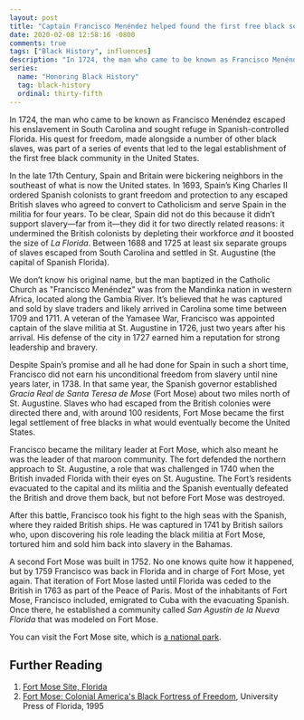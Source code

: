 ```yaml
---
layout: post
title: "Captain Francisco Menéndez helped found the first free black settlement in the U.S."
date: 2020-02-08 12:58:16 -0800
comments: true
tags: ["Black History", influences]
description: "In 1724, the man who came to be known as Francisco Menéndez escaped his enslavement in South Carolina and sought refuge in Spanish-controlled Florida."
series:
  name: "Honoring Black History"
  tag: black-history
  ordinal: thirty-fifth
---
```


In 1724, the man who came to be known as Francisco Menéndez escaped his enslavement in South Carolina and sought refuge in Spanish-controlled Florida. His quest for freedom, made alongside a number of other black slaves, was part of a series of events that led to the legal establishment of the first free black community in the United States.

<!-- more -->

In the late 17th Century, Spain and Britain were bickering neighbors in the southeast of what is now the United states. In 1693, Spain’s King Charles II ordered Spanish colonists to grant freedom and protection to any escaped British slaves who agreed to convert to Catholicism and serve Spain in the militia for four years. To be clear, Spain did not do this because it didn’t support slavery—far from it—they did it for two directly related reasons: it undermined the British colonists by depleting their workforce *and* it boosted the size of <i>La Florida</i>. Between 1688 and 1725 at least six separate groups of slaves escaped from South Carolina and settled in St. Augustine (the capital of Spanish Florida).

We don’t know his original name, but the man baptized in the Catholic Church as "Francisco Menéndez" was from the Mandinka nation in western Africa, located along the Gambia River. It’s believed that he was captured and sold by slave traders and likely arrived in Carolina some time between 1709 and 1711. A veteran of the Yamasee War, Francisco was appointed captain of the slave militia at St. Augustine in 1726, just two years after his arrival. His defense of the city in 1727 earned him a reputation for strong leadership and bravery.

Despite Spain’s promise and all he had done for Spain in such a short time, Francisco did not earn his unconditional freedom from slavery until nine years later, in 1738. In that same year, the Spanish governor established <i>Gracia Real de Santa Teresa de Mose</i> (Fort Mose) about two miles north of St. Augustine. Slaves who had escaped from the British colonies were directed there and, with around 100 residents, Fort Mose became the first legal settlement of free blacks in what would eventually become the United States.

Francisco became the military leader at Fort Mose, which also meant he was the leader of that maroon community. The fort defended the northern approach to St. Augustine, a role that was challenged in 1740 when the British invaded Florida with their eyes on St. Augustine. The Fort’s residents evacuated to the capital and its militia and the Spanish eventually defeated the British and drove them back, but not before Fort Mose was destroyed.

After this battle, Francisco took his fight to the high seas with the Spanish, where they raided British ships. He was captured in 1741 by British sailors who, upon discovering his role leading the black militia at Fort Mose, tortured him and sold him back into slavery in the Bahamas.

A second Fort Mose was built in 1752. No one knows quite how it happened, but by 1759 Francisco was back in Florida and in charge of Fort Mose, yet again. That iteration of Fort Mose lasted until Florida was ceded to the British in 1763 as part of the Peace of Paris. Most of the inhabitants of Fort Mose, Francisco included, emigrated to Cuba with the evacuating Spanish. Once there, he established a community called <i>San Agustín de la Nueva Florida</i> that was modeled on Fort Mose.

You can visit the Fort Mose site, which is [a national park](https://www.nps.gov/nr/travel/American_Latino_Heritage/Fort_Mose.html).

## Further Reading

1. [Fort Mose Site, Florida](https://www.nps.gov/nr/travel/American_Latino_Heritage/Fort_Mose.html)
2. [Fort Mose: Colonial America's Black Fortress of Freedom](https://books.google.com/books?id=i1oAPwAACAAJ), University Press of Florida, 1995
